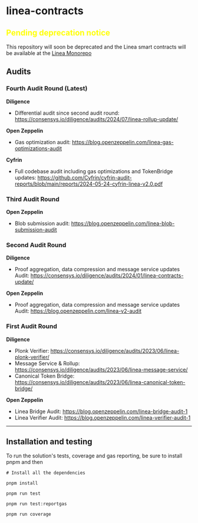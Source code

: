# linea-contracts

## <span style="color: yellow;">Pending deprecation notice</span>
This repository will soon be deprecated and the Linea smart contracts will be available at the [Linea Monorepo](https://github.com/Consensys/linea-monorepo/)

## Audits
### Fourth Audit Round (Latest)
**Diligence**
- Differential audit since second audit round: https://consensys.io/diligence/audits/2024/07/linea-rollup-update/

**Open Zeppelin**
- Gas optimization audit: https://blog.openzeppelin.com/linea-gas-optimizations-audit

**Cyfrin**
- Full codebase audit including gas optimizations and TokenBridge updates: https://github.com/Cyfrin/cyfrin-audit-reports/blob/main/reports/2024-05-24-cyfrin-linea-v2.0.pdf 

### Third Audit Round
**Open Zeppelin**

- Blob submission audit: https://blog.openzeppelin.com/linea-blob-submission-audit

### Second Audit Round

**Diligence**
- Proof aggregation, data compression and message service updates Audit: https://consensys.io/diligence/audits/2024/01/linea-contracts-update/

**Open Zeppelin**

- Proof aggregation, data compression and message service updates Audit: https://blog.openzeppelin.com/linea-v2-audit

### First Audit Round

**Diligence**

- Plonk Verifier: https://consensys.io/diligence/audits/2023/06/linea-plonk-verifier/
- Message Service & Rollup: https://consensys.io/diligence/audits/2023/06/linea-message-service/
- Canonical Token Bridge: https://consensys.io/diligence/audits/2023/06/linea-canonical-token-bridge/

**Open Zeppelin**

- Linea Bridge Audit: https://blog.openzeppelin.com/linea-bridge-audit-1
- Linea Verifier Audit: https://blog.openzeppelin.com/linea-verifier-audit-1



---

## Installation and testing

To run the solution's tests, coverage and gas reporting, be sure to install pnpm and then
```
# Install all the dependencies

pnpm install

pnpm run test

pnpm run test:reportgas

pnpm run coverage
```